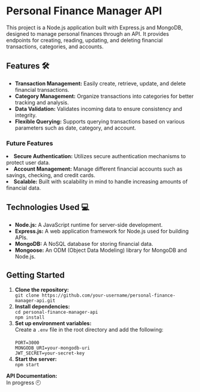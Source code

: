 <h1>Personal Finance Manager API</h1>
    <p>This project is a Node.js application built with Express.js and MongoDB, designed to manage personal finances through an API. It provides endpoints for creating, reading, updating, and deleting financial transactions, categories, and accounts.</p>

<h2>Features 🛠</h2>
<ul>
        <li><strong>Transaction Management:</strong> Easily create, retrieve, update, and delete financial transactions.</li>
        <li><strong>Category Management:</strong> Organize transactions into categories for better tracking and analysis.</li>
        <li><strong>Data Validation:</strong> Validates incoming data to ensure consistency and integrity.</li>
        <li><strong>Flexible Querying:</strong> Supports querying transactions based on various parameters such as date, category, and account.</li>
</ul>

<h3>Future Features</h3>
        <li><strong>Secure Authentication:</strong> Utilizes secure authentication mechanisms to protect user data.</li>
        <li><strong>Account Management:</strong> Manage different financial accounts such as savings, checking, and credit cards.</li>
        <li><strong>Scalable:</strong> Built with scalability in mind to handle increasing amounts of financial data.</li>

<h2>Technologies Used 💻</h2>
<ul>
        <li><strong>Node.js:</strong> A JavaScript runtime for server-side development.</li>
        <li><strong>Express.js:</strong> A web application framework for Node.js used for building APIs.</li>
        <li><strong>MongoDB:</strong> A NoSQL database for storing financial data.</li>
        <li><strong>Mongoose:</strong> An ODM (Object Data Modeling) library for MongoDB and Node.js.</li>
        <!--<li><strong>JWT (JSON Web Tokens):</strong> Used for secure authentication and authorization.</li>
        <li><strong>bcrypt:</strong> A library for hashing passwords to enhance security.</li>-->
</ul>

<h2>Getting Started</h2>
<ol>
<li><strong>Clone the repository:</strong></li>
<code>git clone https://github.com/your-username/personal-finance-manager-api.git</code>

<li><strong>Install dependencies:</strong></li>
<code>cd personal-finance-manager-api<br>npm install</code>

<li><strong>Set up environment variables:</strong><br>Create a <code>.env</code> file in the root directory and add the following:<br><br>
    <code>PORT=3000
MONGODB_URI=your-mongodb-uri
JWT_SECRET=your-secret-key</code></li>

<li><strong>Start the server:</strong></li>
<code>npm start</code>
</ol>

<p><strong>API Documentation:</strong><br>In progress 🕘</p>

